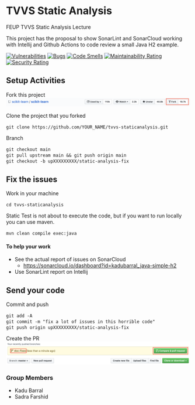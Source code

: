 # TVVS Static Analysis
FEUP TVVS Static Analysis Lecture

This project has the proposal to show SonarLint and SonarCloud working with Intellij and Github Actions to code review a small Java H2 example.

[![Vulnerabilities](https://sonarcloud.io/api/project_badges/measure?project=kadubarral_java-simple-h2&metric=vulnerabilities)](https://sonarcloud.io/dashboard?id=kadubarral_java-simple-h2)
[![Bugs](https://sonarcloud.io/api/project_badges/measure?project=kadubarral_java-simple-h2&metric=bugs)](https://sonarcloud.io/dashboard?id=kadubarral_java-simple-h2)
[![Code Smells](https://sonarcloud.io/api/project_badges/measure?project=kadubarral_java-simple-h2&metric=code_smells)](https://sonarcloud.io/dashboard?id=kadubarral_java-simple-h2)
[![Maintainability Rating](https://sonarcloud.io/api/project_badges/measure?project=kadubarral_java-simple-h2&metric=sqale_rating)](https://sonarcloud.io/dashboard?id=kadubarral_java-simple-h2)
[![Security Rating](https://sonarcloud.io/api/project_badges/measure?project=kadubarral_java-simple-h2&metric=security_rating)](https://sonarcloud.io/dashboard?id=kadubarral_java-simple-h2)

## Setup Activities
Fork this project
![PR](docs/github-FORK.png)

Clone the project that you forked
```shell script
git clone https://github.com/YOUR_NAME/tvvs-staticanalysis.git
```

Branch
```shell script
git checkout main
git pull upstream main && git push origin main
git checkout -b upXXXXXXXXX/static-analysis-fix
```

## Fix the issues
Work in your machine
```shell script
cd tvvs-staticanalysis
```

Static Test is not about to execute the code, but if you want to run locally you can use maven.
```shell script
mvn clean compile exec:java
```

#### To help your work
* See the actual report of issues on SonarCloud
    * https://sonarcloud.io/dashboard?id=kadubarral_java-simple-h2
* Use SonarLint report on Intellij 

## Send your code
Commit and push
```shell script
git add -A
git commit -m "fix a lot of issues in this horrible code"
git push origin upXXXXXXXXX/static-analysis-fix
```

Create the PR
![PR](docs/github-PR.png)

### Group Members
* Kadu Barral
* Sadra Farshid